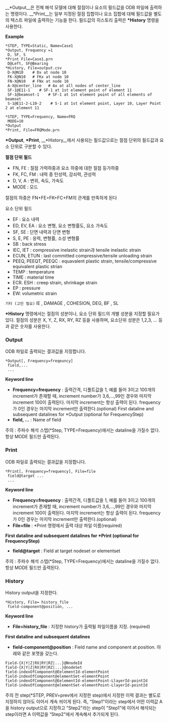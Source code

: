 __*Output__은 전체 해석 모델에 대해 절점이나 요소의 필드값을 ODB 파일에 출력하는 명령이다. __*Print__는 일부 지정된 절점 집합이나 요소 집합에 대해 필드값을 별도의 텍스트 파일에 출력하는 기능을 한다. 필드값의 히스토리 출력은 __*History__ 명령을 사용한다. 

__Example__
```
*STEP, TYPE=Static, Name=Case1
*Output, Frequency =1
 D, SF, S
*Print File=Case1.prn 
 D@Left, SF@Bearing
*History, File=output.csv
 D-X@N10    # Dx at node 10
 FK-X@N10   # FKx at node 10
 FN-X@N10   # FNx at node 10
 A-X@center_line   # Ax at all nodes of center_line
 SF-1@E11-1    # SF-1 at 1st element point of element 11 
 SF-1@beamset-1    # SF-1 at 1st element point of all elements of beamset
 S-1@E11-2-L10-2    # S-1 at 1st element point, Layer 10, Layer Point 2 at element 11

*STEP, TYPE=Frequency, Name=FRQ
 MODE=10
*Output
*Print, File=FRQMode.prn 
```

__*Output__, __*Print__, __*History__에서 사용되는 필드값으로는 절점 단위의 필드값과 요소 단위로 구분할 수 있다. 

__절점 단위 필드__

- FN, FE : 절점 가력하중과 요소 하중에 대한 절점 등가하중
- FK, FC, FM : 내력 중 탄성력, 감쇠력, 관성력
- D, V, A : 변위, 속도, 가속도
- MODE : 모드

절점의 하중은 FN+FE=FK+FC+FM의 관계를 만족하게 된다 

요소 단위 필드

- EF : 요소 내력
- ED, EV, EA : 요소 변형, 요소 변형률도, 요소 가속도
- SF, SE : 단면 내력과 단면 변형
- S, E, PE : 응력,  변형률, 소성 변형률
- SB : back stress
- IEC, IET : compressive inelastic strain과 tensile inelastic strain
- ECUN, ETUN : last committed compressive/tensile unloading strain
- PEEQ, PEEQT, PEEQC : equavalent plastic strain, tensile/compressive equivalent plastic strian
- TEMP : temperature
- TIME :  material time
- ECR. ESH : creep strain, shrinkage strain
- EP :  pressure
- EW: volumetric strain

`기타 (고민 필요)`
 IE ,  DAMAGE ,  COHESION,  DEG, BF , SL 

__*History__ 명령에서는 절점의 성분이나, 요소 단위 필드의 개별 성분을 지정할 필요가 있다. 절점의 성분은 X, Y, Z, RX, RY, RZ 등을 사용하며, 요소단위 성분은 1,2,3, ... 등과 같은 숫자를 사용한다. 

### Output
ODB 파일로 출력되는 결과값을 지정합니다. 
```
*Output[, Frequency=freqeuncy]
 field,...
 ...
```

__Keyword line__

- __Frequency=frequency__ : 출력간격, 디폴트값을 1, 예를 들어 3이고 100개의 increment가 존재할 때, increment number가 3,6,...,99인 경우와 마지막 increment 100이 출력된다. 마지막 increment는 항상 출력이 된다. frequency가 0인 경우는 마지막 increment만 출력한다.(optional)
First dataline and subsequent datalines for *Output (optional for FrequencyStep)
- __field, ...__ : Name of field


주의 : 주파수 해석 스텝(*Step, TYPE=Frequency)에서는 dataline을 가질수 없다. 항상 MODE 필드만 출력된다. 

### Print
ODB 파일로 출력되는 결과값을 지정합니다. 
```
*Print[, Frequency=frequency], File=file 
 field@target ...
 ...
```

__Keyword line__

- __Frequency=frequency__ : 출력간격, 디폴트값을 1, 예를 들어 3이고 100개의 increment가 존재할 때, increment number가 3,6,...,99인 경우와 마지막 increment 100이 출력된다. 마지막 increment는 항상 출력이 된다. frequency가 0인 경우는 마지막 increment만 출력한다.(optional)
- __File=file__ : *Print 명령에서 출력 대상 파일 이름(required)


__First dataline and subsequent datalines for *Print (optional for FrequencyStep)__

- __field@target__ : Field at target nodeset or elementset

주의 : 주파수 해석 스텝(*Step, TYPE=Frequency)에서는 dataline을 가질수 없다. 항상 MODE 필드만 출력된다. 

### History
History output을 지정한다. 
```
*History, File= history_file
 field-component@position, ...
```

__Keyword line__

- __File=history_file__ : 지정한 history가 출력될 파일이름을 지정. (required)

__First dataline and subsequent datalines__

- __field-component@position__ : Field name and component at position. 아래와 같은 포맷을 갖는다. 
```
Field-{X|Y|Z|RX|RY|RZ|...}@NnodeId
field-{X|Y|Z|RX|RY|RZ|...}@nodeSet
field-indexOfComponent@EelementId-elementPoint
field-indexOfComponent@elementSet-elementPoint
field-indexOfComponent@EelementId-elementPoint-LlayerId-pointId
field-indexOfComponent@elementSet-elementPoint-LlayerId-pointId
```

주의 
전 step(*STEP, PREV=prev에서 지정한 step)에서 지정한 이력 결과는 별도로 지정하지 않아도 이어서 계속 씌이게 된다. 즉, “Step1"이라는 step에서 어떤 이력값 A을 history output으로 지정하고 ”Step2"라는 step이 "Step1"에 이어서 해석되는 step이라면 A 이력값을 “Step2"에서 계속해서 추가되게 된다.
